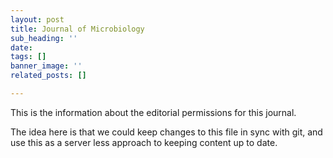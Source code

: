 ```yaml
---
layout: post
title: Journal of Microbiology
sub_heading: ''
date: 
tags: []
banner_image: ''
related_posts: []

---
```

This is the information about the editorial permissions for this journal. 

The idea here is that we could keep changes to this file in sync with git, and use this as a server less approach to keeping content up to date. 